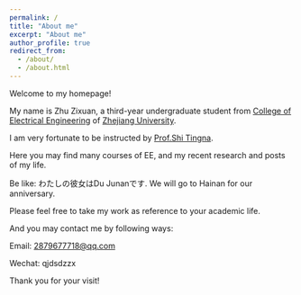 ```yaml
---
permalink: /
title: "About me"
excerpt: "About me"
author_profile: true
redirect_from: 
  - /about/
  - /about.html
---
```


Welcome to my homepage!

My name is Zhu Zixuan, a third-year undergraduate student from [College of Electrical Engineering](http://ee.zju.edu.cn/) of [Zhejiang University](https://www.zju.edu.cn/).

I am very fortunate to be instructed by [Prof.Shi Tingna](https://person.zju.edu.cn/0018202). 

Here you may find many courses of EE, and my recent research and posts of my life.

Be like: わたしの彼女はDu Junanです. We will go to Hainan for our anniversary. 

Please feel free to take my work as reference to your academic life.

And you may contact me by following ways:

Email: 2879677718@qq.com

Wechat: qjdsdzzx

Thank you for your visit!

